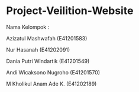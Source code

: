 # Project-Veilition-Website

Nama Kelompok :

Azizatul Mashwafah 		(E41201583)

Nur Hasanah 			(E41202091)

Dania Putri Windartik	(E41201549)

Andi Wicaksono Nugroho 	(E41201570)

M Kholikul Anam Ade K. 	(E41202189)
